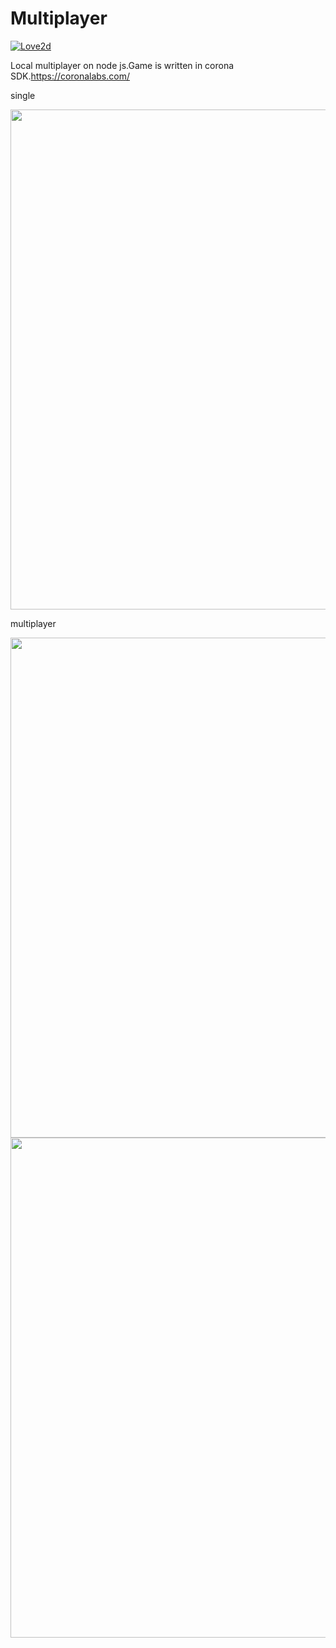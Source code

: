 # Multiplayer
[![Love2d](https://img.shields.io/badge/corona%20SDK-engine-orange.svg)](https://coronalabs.com/)


Local multiplayer on node js.Game is written in corona SDK.https://coronalabs.com/

single

<img src = "https://github.com/superdub/Multiplayer/blob/master/scrinshot1.png" width = "800">

multiplayer

<img src = "https://github.com/superdub/Multiplayer/blob/master/scrinshot2.png" width = "800">
<img src = "https://github.com/superdub/Multiplayer/blob/master/scrinshot3.png" width = "800">

